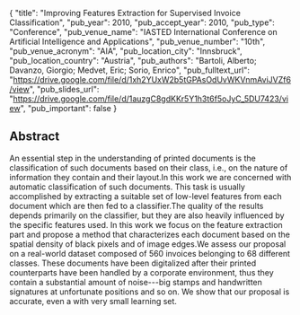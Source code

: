 {
  "title": "Improving Features Extraction for Supervised Invoice Classification",
  "pub_year": 2010,
  "pub_accept_year": 2010,
  "pub_type": "Conference",
  "pub_venue_name": "IASTED International Conference on Artificial Intelligence and Applications",
  "pub_venue_number": "10th",
  "pub_venue_acronym": "AIA",
  "pub_location_city": "Innsbruck",
  "pub_location_country": "Austria",
  "pub_authors": "Bartoli, Alberto; Davanzo, Giorgio; Medvet, Eric; Sorio, Enrico",
  "pub_fulltext_url": "https://drive.google.com/file/d/1xh2YUxW2b5tGPAsOdUvWKVnmAviJVZf6/view",
  "pub_slides_url": "https://drive.google.com/file/d/1auzgC8gdKKr5Y1h3t6f5oJyC_5DU7423/view",
  "pub_important": false
}

## Abstract
An essential step in the understanding of printed documents is the classification of such documents based on their class, i.e., on the nature of information they contain and their layout.In this work we are concerned with automatic classification of such documents. This task is usually accomplished by extracting a suitable set of low-level features from each document which are then fed to a classifier.The quality of the results depends primarily on the classifier, but they are also heavily influenced by the specific features used. In this work we focus on the feature extraction part and propose a method that characterizes each document based on the spatial density of black pixels and of image edges.We assess our proposal on a real-world dataset composed of 560 invoices belonging to 68 different classes. These documents have been digitalized after their printed counterparts have been handled by a corporate environment, thus they contain a substantial amount of noise---big stamps and handwritten signatures at unfortunate positions and so on. We show that our proposal is accurate, even a with very small learning set.

